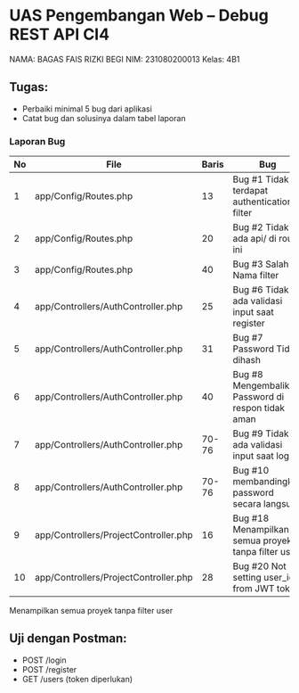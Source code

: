 # UAS Pengembangan Web – Debug REST API CI4


NAMA: BAGAS FAIS RIZKI BEGI
NIM: 231080200013
Kelas: 4B1
## Tugas:
- Perbaiki minimal 5 bug dari aplikasi
- Catat bug dan solusinya dalam tabel laporan

### Laporan Bug
| No | File                              | Baris | Bug                                                 | Solusi                                                        -|
|----|-----------------------------------|-------|-----------------------------------------------------|----------------------------------------------------------------|
| 1  | app/Config/Routes.php             | 13    | Bug #1 Tidak terdapat authentication filter         | Tambah ['filter' => 'jwt']                                     |
| 2  | app/Config/Routes.php             | 20    | Bug #2 Tidak ada api/ di route ini                  | Tambah 'api/users'                                             |
| 3  | app/Config/Routes.php             | 40    | Bug #3 Salah Nama filter                            | Ganti dari auth jadi 'jwt'                                     |
| 4  | app/Controllers/AuthController.php| 25    | Bug #6 Tidak ada validasi input saat register       | Tambah $this->failValidationErrors 'Name, email, and password' |
| 5  | app/Controllers/AuthController.php| 31    | Bug #7 Password Tidak dihash                        | Tambah password_hash($data['password'], PASSWORD_BCRYPT)      |
| 6  | app/Controllers/AuthController.php| 40    | Bug #8 Mengembalikan Password di respon tidak aman  | Ubah jadi password unset($userData['password']);              |
| 7  | app/Controllers/AuthController.php| 70-76 | Bug #9 Tidak ada validasi input saat login          | Tambah return $this->failValidationErrors                      |
| 8  | app/Controllers/AuthController.php| 70-76 | Bug #10 membandingkan password secara langsung      | Tambah atau gunakan password_verify()                         |
| 9  | app/Controllers/ProjectController.php| 16 | Bug #18 Menampilkan semua proyek tanpa filter user  | Tambah $userId = $this->getUserIdFromToken();()  ambil user dari token jwt|
| 10  | app/Controllers/ProjectController.php| 28 | Bug #20 Not setting user_id from JWT token    | Tambahkan user_id dari JWT $data['user_id'] = $this->getUserIdFromToken();|

Menampilkan semua proyek tanpa filter user
## Uji dengan Postman:
- POST /login
- POST /register
- GET /users (token diperlukan)
